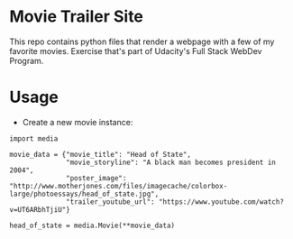 # Movie Trailer Site

This repo contains python files that render a webpage with a few of my favorite movies. Exercise that's part of Udacity's Full Stack WebDev Program.

# Usage

* Create a new movie instance:

```
import media

movie_data = {"movie_title": "Head of State",
              "movie_storyline": "A black man becomes president in 2004",
              "poster_image": "http://www.motherjones.com/files/imagecache/colorbox-large/photoessays/head_of_state.jpg",
              "trailer_youtube_url": "https://www.youtube.com/watch?v=UT6ARbhTjiU"}

head_of_state = media.Movie(**movie_data)
```
